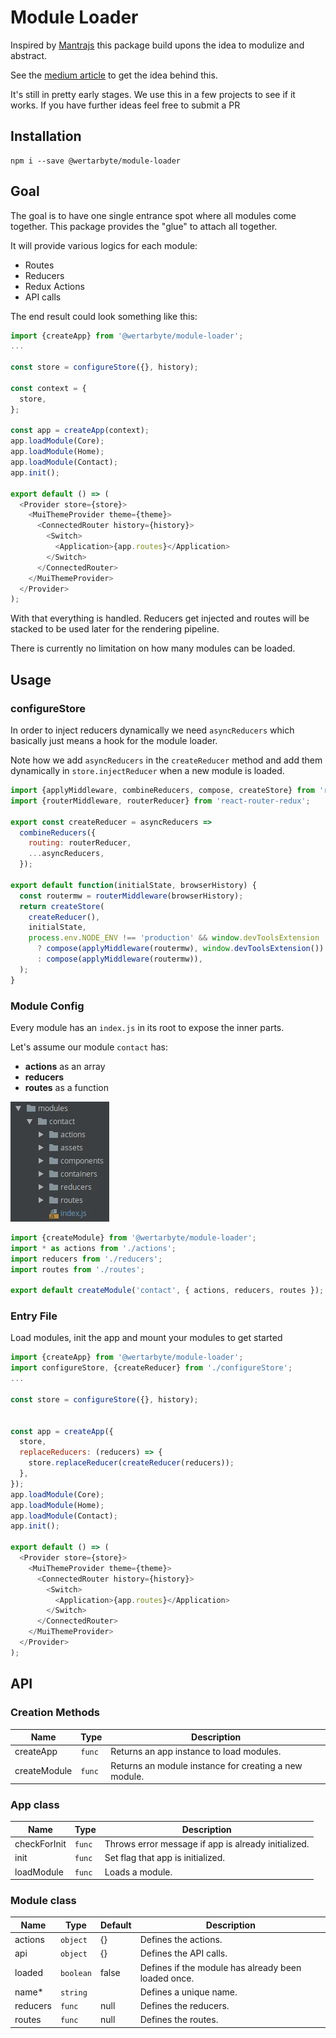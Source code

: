 # Module Loader

Inspired by [Mantrajs](https://github.com/mantrajs/mantra-core) this package build upons the idea to modulize and abstract.

See the [medium article](https://medium.com/wertarbyte/structure-your-react-apps-the-mantra-way-3a831ffd1580) to get the idea behind this.

It's still in pretty early stages. We use this in a few projects to see if it works. If you have further ideas feel free to submit a PR

## Installation
```shell
npm i --save @wertarbyte/module-loader
```

## Goal

The goal is to have one single entrance spot where all modules come together. This package provides the "glue" to attach all together.

It will provide various logics for each module:
* Routes
* Reducers
* Redux Actions
* API calls

The end result could look something like this:


```javascript
import {createApp} from '@wertarbyte/module-loader';
...

const store = configureStore({}, history);

const context = {
  store,
};

const app = createApp(context);
app.loadModule(Core);
app.loadModule(Home);
app.loadModule(Contact);
app.init();

export default () => (
  <Provider store={store}>
    <MuiThemeProvider theme={theme}>
      <ConnectedRouter history={history}>
        <Switch>
          <Application>{app.routes}</Application>
        </Switch>
      </ConnectedRouter>
    </MuiThemeProvider>
  </Provider>
);
```

With that everything is handled. Reducers get injected and routes will be stacked to be used later for the rendering pipeline.

There is currently no limitation on how many modules can be loaded.

## Usage

### configureStore
In order to inject reducers dynamically we need `asyncReducers` which basically just means a hook for the module loader.

Note how we add `asyncReducers` in the `createReducer` method and add them dynamically in `store.injectReducer` when a new module is loaded.

```javascript
import {applyMiddleware, combineReducers, compose, createStore} from 'redux';
import {routerMiddleware, routerReducer} from 'react-router-redux';

export const createReducer = asyncReducers =>
  combineReducers({
    routing: routerReducer,
    ...asyncReducers,
  });

export default function(initialState, browserHistory) {
  const routermw = routerMiddleware(browserHistory);
  return createStore(
    createReducer(),
    initialState,
    process.env.NODE_ENV !== 'production' && window.devToolsExtension
      ? compose(applyMiddleware(routermw), window.devToolsExtension())
      : compose(applyMiddleware(routermw)),
  );
}
```

### Module Config
Every module has an `index.js` in its root to expose the inner parts.

Let's assume our module `contact` has:
 * **actions** as an array
 * **reducers** 
 * **routes** as a function

![Module](module.jpeg)

```javascript
import {createModule} from '@wertarbyte/module-loader';
import * as actions from './actions';
import reducers from './reducers';
import routes from './routes';

export default createModule('contact', { actions, reducers, routes });
```

### Entry File

Load modules, init the app and mount your modules to get started

```javascript
import {createApp} from '@wertarbyte/module-loader';
import configureStore, {createReducer} from './configureStore';
...

const store = configureStore({}, history);


const app = createApp({
  store,
  replaceReducers: (reducers) => {
    store.replaceReducer(createReducer(reducers));
  },
});
app.loadModule(Core);
app.loadModule(Home);
app.loadModule(Contact);
app.init();

export default () => (
  <Provider store={store}>
    <MuiThemeProvider theme={theme}>
      <ConnectedRouter history={history}>
        <Switch>
          <Application>{app.routes}</Application>
        </Switch>
      </ConnectedRouter>
    </MuiThemeProvider>
  </Provider>
);
```

## API

### Creation Methods

|Name            |Type        |Description
|----------------|------------|--------------------------------
|createApp       | `func`     | Returns an app instance to load modules.
|createModule    | `func`     | Returns an module instance for creating a new module.

### App class

|Name            |Type        |Description
|----------------|------------|--------------------------------
|checkForInit    | `func`     | Throws error message if app is already initialized.
|init            | `func`     | Set flag that app is initialized.
|loadModule      | `func`     | Loads a module.

### Module class

|Name            |Type        |Default     |Description
|----------------|------------|------------|--------------------------------
|actions         | `object`   | {}         | Defines the actions.
|api             | `object`   | {}         | Defines the API calls.
|loaded          | `boolean`  | false      | Defines if the module has already been loaded once.
|name*           | `string`   |            | Defines a unique name.
|reducers        | `func`     | null       | Defines the reducers.
|routes          | `func`     | null       | Defines the routes.
